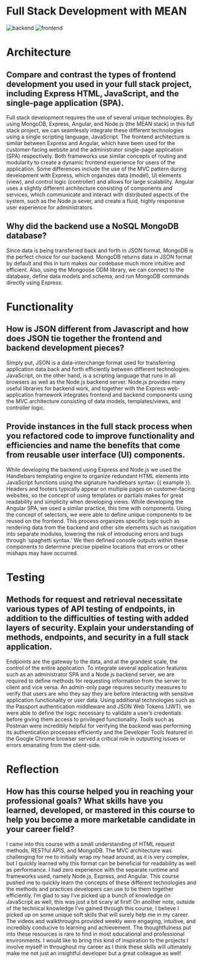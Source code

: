 # Full Stack Development with MEAN
![backend](https://user-images.githubusercontent.com/82340486/155405597-2d814b13-3ae7-4616-a3df-cb23c41389ba.jpg)
![frontend](https://user-images.githubusercontent.com/82340486/155405626-1ba59e8a-c2ea-49d0-b901-13f3cebe937e.jpg)

# Architecture
## Compare and contrast the types of frontend development you used in your full stack project, including Express HTML, JavaScript, and the single-page application (SPA).
  Full stack development requires the use of several unique technologies.  By using MongoDB, Express, Angular, and Node.js (the MEAN stack) in this full stack project, we can seamlessly integrate these different technologies using a single scripting language, JavaScript.  The frontend architecture is similar between Express and Angular, which have been used for the customer-facing website and the administrator single-page application (SPA) respectively.  Both frameworks use similar concepts of routing and modularity to create a dynamic frontend experience for users of the application.  Some differences include the use of the MVC pattern during development with Express, which organizes data (model), UI elements (view), and control logic (controller) and allows for large scalability.  Angular uses a slightly different architecture consisting of components and services, which communicate and interact with distributed aspects of the system, such as the Node.js sever, and create a fluid, highly responsive user experience for administrators.

## Why did the backend use a NoSQL MongoDB database?
  Since data is being transferred back and forth in JSON format, MongoDB is the perfect choice for our backend.  MongoDB returns data in JSON format by default and this in turn makes our codebase much more intuitive and efficient.  Also, using the Mongoose ODM library, we can connect to the database, define data models and schema, and run MongoDB commands directly using Express.  
  
# Functionality
## How is JSON different from Javascript and how does JSON tie together the frontend and backend development pieces?
  Simply put, JSON is a data-interchange format used for transferring application data back and forth efficiently between different technologies.  JavaScript, on the other hand, is a scripting language that runs in all browsers as well as the Node.js backend server.  Node.js provides many useful libraries for backend work, and together with the Express web-application framework integrates frontend and backend components using the MVC architecture consisting of data models, templates/views, and controller logic.

## Provide instances in the full stack process when you refactored code to improve functionality and efficiencies and name the benefits that come from reusable user interface (UI) components.
  While developing the backend using Express and Node.js we used the Handlebars templating engine to organize redundant HTML elements into JavaScript functions using the signature handlebars syntax: {{ example }}.  Headers and footers typically appear on multiple pages on customer-facing websites, so the concept of using templates or partials makes for great readability and simplicity when developing views.  While developing the Angular SPA, we used a similar practice, this time with components.  Using the concept of selectors, we were able to define unique components to be reused on the frontend.  This process organizes specific logic such as rendering data from the backend and other site elements such as navigation into separate modules, lowering the risk of introducing errors and bugs through ‘spaghetti syntax.’  We then defined console outputs within these components to determine precise pipeline locations that errors or other mishaps may have occurred. 

# Testing
## Methods for request and retrieval necessitate various types of API testing of endpoints, in addition to the difficulties of testing with added layers of security. Explain your understanding of methods, endpoints, and security in a full stack application.
  Endpoints are the gateway to the data, and at the grandest scale, the control of the entire application.  To integrate several application features such as an administrator SPA and a Node.js backend server, we are required to define methods for requesting information from the server to client and vice versa.  An admin-only page requires security measures to verify that users are who they say they are before interacting with sensitive application functionality or user data.  Using additional technologies such as the Passport authentication middleware and JSON Web Tokens (JWT), we were able to define the logic necessary to validate a user’s credentials before giving them access to privileged functionality.  Tools such as Postman were incredibly helpful for verifying the backend was performing its authentication processes efficiently and the Developer Tools featured in the Google Chrome browser served a critical role in outputting issues or errors emanating from the client-side.  

# Reflection
## How has this course helped you in reaching your professional goals? What skills have you learned, developed, or mastered in this course to help you become a more marketable candidate in your career field?
  I came into this course with a small understanding of HTML request methods, RESTful APIS, and MongoDB.  The MVC architecture was challenging for me to initially wrap my head around, as it is very complex, but I quickly learned why this format can be beneficial for readability as well as performance.  I had zero experience with the separate runtime and frameworks used, namely Node.js, Express, and Angular.  This course pushed me to quickly learn the concepts of these different technologies and the methods and practices developers can use to tie them together efficiently.  I’m glad to say I’ve picked up a bunch of knowledge on JavaScript as well, this was just a bit scary at first!  On another note, outside of the technical knowledge I’ve gained through this course, I believe I picked up on some unique soft skills that will surely help me in my career.  The videos and walkthroughs provided weekly were engaging, intuitive, and incredibly conducive to learning and achievement.  The thoughtfulness put into these resources is rare to find in most educational and professional environments.  I would like to bring this kind of inspiration to the projects I involve myself in throughout my career as I think these skills will ultimately make me not just an insightful developer but a great colleague as well!    
